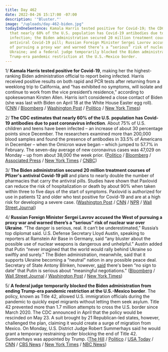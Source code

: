 ```yaml
---
title: Day 462
date: 2022-04-26 15:17:00 -07:00
description: '"Bluster."'
image: "/uploads/day-462-biden.jpg"
todayInOneSentence: Kamala Harris tested positive for Covid-19; the CDC estimates
  that nearly 60% of the U.S. population has Covid-19 antibodies due to past coronavirus
  infection; the Biden administration secured 20 million treatment courses of Pfizer's
  antiviral Covid-19 pill; Russian Foreign Minister Sergei Lavrov accused the West
  of pursuing a proxy war and warned there’s a “serious” risk of nuclear war over
  Ukraine; and a federal judge temporarily blocked the Biden administration from ending
  Trump-era pandemic restriction at the U.S.-Mexico border.
---
```


1/ **Kamala Harris tested positive for Covid-19**, making her the highest-ranking Biden administration official to report being infected. Harris received positive results on both rapid and PCR tests after returning from a weeklong trip to California, and “has exhibited no symptoms, will isolate and continue to work from the vice president’s residence,” according to spokeswoman Kirsten Allen. Harris isn’t considered a close contact of Biden (she was last with Biden on April 18 at the White House Easter egg roll). ([CNN](https://www.cnn.com/2022/04/26/politics/kamala-harris-positive-covid/index.html) / [Bloomberg](https://www.bloomberg.com/news/articles/2022-04-26/kamala-harris-tests-positive-for-covid-19-isn-t-biden-contact?sref=MIBMEEoj) / [Washington Post](https://www.washingtonpost.com/politics/2022/04/26/kamala-harris-tests-positive-covid/) / [Politico](https://www.politico.com/news/2022/04/26/kamala-harris-positive-covid-19-00027820) / [New York Times](https://www.nytimes.com/2022/04/26/us/politics/kamala-harris-covid-positive.html?smid=url-copy))
 

2/ **The CDC estimates that nearly 60% of the U.S. population has Covid-19 antibodies due to past coronavirus infection**. About 75% of U.S. children and teens have been infected – an increase of about 30 percentage points since December. The researchers examined more than 200,000 blood samples and found the presence of antibodies in 33.5% of Americans in December – when the Omicron wave began – which jumped to 57.7% in February. The seven-day average of new coronavirus cases was 47,029 on Monday – up from about 38,000 the week prior. ([Politico](https://www.politico.com/news/2022/04/26/nearly-60-percent-americans-covid-antibodies-00027834) / [Bloomberg](https://www.bloomberg.com/news/articles/2022-04-26/more-than-half-of-americans-show-signs-of-prior-covid-infection?sref=MIBMEEoj) / [Associated Press](https://apnews.com/article/cdc-covid-infections-kids-baefa22555970245f0ff939e7bbc7c80) / [New York Times](https://www.nytimes.com/2022/04/26/health/cdc-covid-infections.html) / [CNBC](https://www.cnbc.com/2022/04/26/at-least-58percent-of-us-population-has-natural-antibodies-from-previous-covid-infection-cdc-says.html))


3/ **The Biden administration secured 20 million treatment courses of Pfizer's antiviral Covid-19 pill** and plans to nearly double the number of pharmacies that carry the antiviral pills. Studies have shown that Paxlovid can reduce the risk of hospitalization or death by about 90% when taken within three to five days of the start of symptoms. Paxlovid is authorized for use in patients 12 and older who test positive for Covid-19 and are at a high risk for developing a severe case. ([Washington Post](https://www.washingtonpost.com/health/2022/04/26/paxlovid-availability-expansion/) / [CNN](https://www.cnn.com/2022/04/26/politics/paxlovid-biden-administration-covid-19-pill/index.html) / [NPR](https://www.npr.org/2022/04/26/1094735822/biden-will-make-paxlovid-a-highly-effective-covid-drug-available-to-more-pharmac) / [Wall Street Journal](https://www.wsj.com/articles/covid-pills-to-become-more-widely-available-11650963601))

4/ **Russian Foreign Minister Sergei Lavrov accused the West of pursuing a proxy war and warned there’s a “serious” risk of nuclear war over Ukraine**. “The danger is serious, real. It can’t be underestimated,” Russia’s top diplomat said. U.S. Defense Secretary Lloyd Austin, speaking to reporters at Ramstein Air Base in Germany, said “any bluster about the possible use of nuclear weapons is dangerous and unhelpful.” Austin added that Putin “never imagined that the world would rally behind Ukraine so swiftly and surely.” The Biden administration, meanwhile, said that it supports Ukraine becoming a “neutral” nation in any possible peace deal. Secretary of State Antony Blinken, however, [said](https://www.washingtonpost.com/world/2022/04/26/russia-ukraine-war-news-putin-live-updates/) there's been “no sign to date” that Putin is serious about “meaningful negotiations.” ([Bloomberg](https://www.bloomberg.com/news/articles/2022-04-26/russia-warns-of-real-nuclear-war-risk-as-ukraine-talks-go-on?sref=MIBMEEoj) / [Wall Street Journal](https://www.wsj.com/articles/russias-lavrov-says-nato-is-in-proxy-war-in-ukraine-11650965583) / [Washington Post](https://www.washingtonpost.com/world/2022/04/26/austin-putin-ukraine-support-military-russia/) / [New York Times](https://www.nytimes.com/live/2022/04/26/world/ukraine-russia-war-news))


5/ **A federal judge temporarily blocked the Biden administration from ending Trump-era pandemic restriction at the U.S.-Mexico border**. The policy, known as Title 42, allowed U.S. immigration officials during the pandemic to quickly expel migrants without letting them seek asylum. Title 42 prevented more than 1.7 million attempts to cross the U.S. border since March 2020. The CDC announced in April that the policy would be rescinded on May 23. A suit brought by 21 Republican-led states, however, challenged the plan, claiming it would create a surge of migration from Mexico. On Monday, U.S. District Judge Robert Summerhays said he would grant a temporary restraining order blocking the end of Title 42. Summerhays was appointed by Trump. ([The Hill](https://thehill.com/policy/national-security/3462976-judge-temporarily-blocks-bidens-rescission-of-title-42/?rl=1) / [Politico](https://www.politico.com/news/2022/04/25/white-house-title-42-congress-00027588) / [USA Today](https://www.usatoday.com/story/news/politics/2022/04/25/immigration-title-42-federal-judge-block-may-23/7446385001/) / [CNN](https://www.cnn.com/2022/04/25/politics/title-42-blocked/index.html) / [CBS News](https://www.cbsnews.com/news/title-42-immigration-judge-blocks-border-officials-may-23/) / [New York Times](https://www.nytimes.com/2022/04/25/us/title-42-migrants-biden-border.html) / [NBC News](https://www.nbcnews.com/politics/immigration/judge-plans-hit-pause-biden-effort-end-trump-era-covid-restriction-bor-rcna25945))
